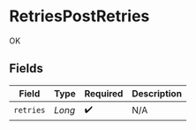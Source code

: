 # RetriesPostRetries

OK


## Fields

| Field              | Type               | Required           | Description        |
| ------------------ | ------------------ | ------------------ | ------------------ |
| `retries`          | *Long*             | :heavy_check_mark: | N/A                |